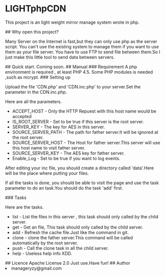 LIGHTphpCDN
=======
<p>This project is an light weight mirror manage system wrote in php.</p>
## Why open this project?
<p>Many Server on the Internet is fast,but they can only use php as the server script. You can't 
use the existing system to manage them if you want to use them as your file server. You have to
use FTP to send file between them.So I just make this little tool to send data between servers.</p>
## Quick start.
Coming soon.
## Manual 
### Requirement
A php environment is required , at least PHP 4.5. Some PHP modules is needed ,such as mcrypt.
### Setting up
<p>Upload the file 'CDN.php' and 'CDN.inc.php' to your server.Set the parameter in the CDN.inc.php.</p>
<p>Here are all the parameters.</p>
<ul>
<li>ACCEPT_HOST - Only the HTTP Repuest with this host name would be accepted</li>
<li>IS_ROOT_SERVER - Set to be true if this server is the root server.</li>
<li>SERVER_KEY - The key for AES in this server.</li>
<li>SOURCE_SERVER_PATH - The path for father server.It will be ignored at the root server.</li>
<li>SOURCE_SERVER_HOST - The Host for father server.This server will use this host name to visit father server.</li> 
<li>SOURCE_SERVER_KEY - The AES key for father server.</li>
<li>Enable_Log - Set to be true if you want to log events.</li>
</ul>
<p>After editing your inc file, you should create a directory called 'data'.Here will be the place where
putting your files.</p>
<p>If all the tasks is done, you should be able to visit the page and use the task parameter to do an 
task.You should do the task 'add' first.</p>
### Tasks
<p>Here are the tasks.</p>
<ul>
<li>list - List the files in this server , this task should only called by the child server.</li>
<li>get - Get an file, This task should only called by the child server.</li>
<li>add - Refresh the cache file.Just like the command in git.</li>
<li>clone - clone the father server.This command will be called automatically by the root server.</li>
<li>push - Call the clone task in all the child server.</li>
<li>help - Useless help info XDD.</li>
</ul>
## Licence
Apache License 2.0
Just use.Have fun!
## Author
<li>manageryzy@gmail.com</li>
